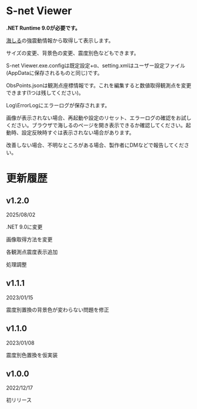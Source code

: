 ﻿# S-net Viewer

**.NET Runtime 9.0が必要です。**

[海しる](https://www.msil.go.jp/msil/htm/main.html?Lang=0)の強震動情報から取得して表示します。

サイズの変更、背景色の変更、震度別色などもできます。

S-net Viewer.exe.configは既定設定+α、setting.xmlはユーザー設定ファイル(AppDataに保存されるものと同じ)です。

ObsPoints.jsonは観測点座標情報です。これを編集すると数値取得観測点を変更できます(1つは残してください)。

Log\ErrorLogにエラーログが保存されます。


画像が表示されない場合、再起動や設定のリセット、エラーログの確認をお試しください。ブラウザで海しるのページを開き表示できるか確認してください。起動時、設定反映時すぐは表示されない場合があります。

改善しない場合、不明なところがある場合、製作者にDMなどで報告してください。


# 更新履歴

## v1.2.0
2025/08/02

.NET 9.0に変更

画像取得方法を変更

各観測点震度表示追加

処理調整

## v1.1.1
2023/01/15

震度別置換の背景色が変わらない問題を修正

## v1.1.0
2023/01/08

震度別色置換を仮実装

## v1.0.0 
2022/12/17

初リリース